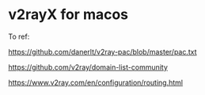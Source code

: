# v2rayX for macos

To ref:

https://github.com/danerlt/v2ray-pac/blob/master/pac.txt

https://github.com/v2ray/domain-list-community

https://www.v2ray.com/en/configuration/routing.html